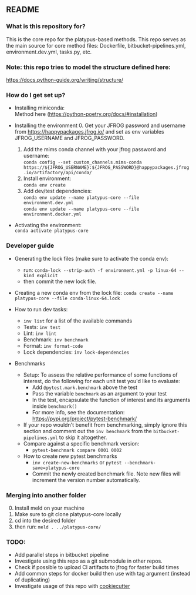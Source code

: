 ##  README

### What is this repository for?

This is the core repo for the platypus-based methods. 
This repo serves as the main source for core method files: Dockerfile, bitbucket-pipelines.yml, environment.dev.yml, tasks.py, etc.

### Note: this repo tries to model the structure defined here:
https://docs.python-guide.org/writing/structure/

### How do I get set up?

* Installing miniconda:  
  Method here (https://python-poetry.org/docs/#installation)
  
* Installing the environment
  0. Get your JFROG password and username from https://happypackages.jfrog.io/ and set as env variables JFROG_USERNAME and JFROG_PASSWORD.
  1. Add the mims conda channel with your jfrog password and username:  
     `conda config --set custom_channels.mims-conda https://${JFROG_USERNAME}:${JFROG_PASSWORD}@happypackages.jfrog.io/artifactory/api/conda/`   
  2. Install environment:  
     `conda env create`  
  3. Add dev/test dependencies:  
     `conda env update --name platypus-core --file environment.dev.yml`  
     `conda env update --name platypus-core --file environment.docker.yml `
  
* Activating the environment:  
  `conda activate platypus-core`  

### Developer guide
 
* Generating the lock files (make sure to activate the conda env):  
  - run: `conda-lock --strip-auth -f environment.yml -p linux-64 --kind explicit`  
  - then commit the new lock file.

* Creating a new conda env from the lock file:
  `conda create --name platypus-core --file conda-linux-64.lock`
  
* How to run dev tasks: 
  - `inv list` for a list of the available commands
  - Tests: `inv test`  
  - Lint: `inv lint`  
  - Benchmark: `inv benchmark`  
  - Format: `inv format-code`  
  - Lock dependencies: `inv lock-dependencies`
  
* Benchmarks
  - Setup: To assess the relative performance of some functions of interest, do the following for each unit test you'd like to evaluate:
    - Add `@pytest.mark.benchmark` above the test
    - Pass the variable `benchmark` as an argument to your test
    - In the test, encapsulate the function of interest and its arguments inside `benchmark()`
    - For more info, see the documentation: https://pypi.org/project/pytest-benchmark/ 
  - If your repo wouldn't benefit from benchmarking, simply ignore this section and comment out the `inv benchmark` from the `bitbucket-pipelines.yml` to skip it altogether.
  - Compare against a specific benchmark version:  
    - `pytest-benchmark compare 0001 0002`
  - How to create new pytest benchmarks
    - `inv create-new-benchmarks` or `pytest --benchmark-save=platypus-core`
    - Commit the newly created benchmark file. Note new files will increment the version number automatically.

### Merging into another folder
0. Install meld on your machine
1. Make sure to git clone platypus-core locally
2. cd into the desired folder
3. then run: `meld . ../platypus-core/`


### TODO:
- Add parallel steps in bitbucket pipeline
- Investigate using this repo as a git submodule in other repos.
- Check if possible to upload CI artifacts to jfrog for faster build times
- Add common steps for docker build then use with tag argument (instead of duplicating)
- Investigate usage of this repo with [cookiecutter](https://github.com/cookiecutter/cookiecutter)